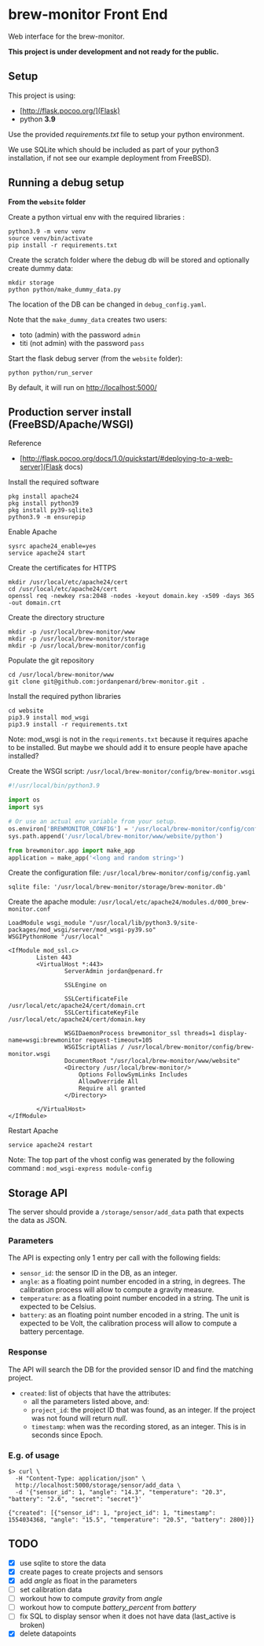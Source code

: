 # brew-monitor Front End
Web interface for the brew-monitor.

**This project is under development and not ready for the public.**

## Setup

This project is using:
 
- [http://flask.pocoo.org/](Flask)
- python **3.9**

Use the provided _requirements.txt_ file to setup your python environment.

We use SQLite which should be included as part of your python3 installation, if not see our example deployment from FreeBSD).

## Running a debug setup

**From the `website` folder**

Create a python virtual env with the required libraries :
```
python3.9 -m venv venv
source venv/bin/activate
pip install -r requirements.txt
```

Create the scratch folder where the debug db will be stored and optionally create dummy data:
```
mkdir storage
python python/make_dummy_data.py
```

The location of the DB can be changed in `debug_config.yaml`.

Note that the `make_dummy_data` creates two users:
- toto (admin) with the password `admin`
- titi (not admin) with the password `pass`

Start the flask debug server (from the `website` folder):
```
python python/run_server
```

By default, it will run on [http://localhost:5000/]()

## Production server install (FreeBSD/Apache/WSGI)

Reference
 - [http://flask.pocoo.org/docs/1.0/quickstart/#deploying-to-a-web-server](Flask docs)

Install the required software
```
pkg install apache24
pkg install python39
pkg install py39-sqlite3
python3.9 -m ensurepip
```

Enable Apache
```
sysrc apache24_enable=yes
service apache24 start
```

Create the certificates for HTTPS
```
mkdir /usr/local/etc/apache24/cert
cd /usr/local/etc/apache24/cert
openssl req -newkey rsa:2048 -nodes -keyout domain.key -x509 -days 365 -out domain.crt
```

Create the directory structure
```
mkdir -p /usr/local/brew-monitor/www
mkdir -p /usr/local/brew-monitor/storage
mkdir -p /usr/local/brew-monitor/config
```

Populate the git repository
```
cd /usr/local/brew-monitor/www
git clone git@github.com:jordanpenard/brew-monitor.git .
```

Install the required python libraries
```
cd website
pip3.9 install mod_wsgi
pip3.9 install -r requirements.txt
```
Note: mod_wsgi is not in the `requirements.txt` because it requires apache to be installed. But maybe we should add it to ensure people have apache installed?

Create the WSGI script: `/usr/local/brew-monitor/config/brew-monitor.wsgi`
```python
#!/usr/local/bin/python3.9

import os
import sys

# Or use an actual env variable from your setup.
os.environ['BREWMONITOR_CONFIG'] = '/usr/local/brew-monitor/config/config.yaml'
sys.path.append('/usr/local/brew-monitor/www/website/python')

from brewmonitor.app import make_app
application = make_app('<long and random string>')
```

Create the configuration file: `/usr/local/brew-monitor/config/config.yaml`
```
sqlite file: '/usr/local/brew-monitor/storage/brew-monitor.db'
```

Create the apache module: `/usr/local/etc/apache24/modules.d/000_brew-monitor.conf`
```
LoadModule wsgi_module "/usr/local/lib/python3.9/site-packages/mod_wsgi/server/mod_wsgi-py39.so"
WSGIPythonHome "/usr/local"

<IfModule mod_ssl.c>
        Listen 443
        <VirtualHost *:443>
                ServerAdmin jordan@penard.fr

                SSLEngine on

                SSLCertificateFile    /usr/local/etc/apache24/cert/domain.crt
                SSLCertificateKeyFile /usr/local/etc/apache24/cert/domain.key

                WSGIDaemonProcess brewmonitor_ssl threads=1 display-name=wsgi:brewmonitor request-timeout=105
                WSGIScriptAlias / /usr/local/brew-monitor/config/brew-monitor.wsgi
                DocumentRoot "/usr/local/brew-monitor/www/website"
                <Directory /usr/local/brew-monitor/>
                    Options FollowSymLinks Includes
                    AllowOverride All
                    Require all granted
                </Directory>

        </VirtualHost>
</IfModule>
```

Restart Apache
```
service apache24 restart
```

Note: The top part of the vhost config was generated by the following command : `mod_wsgi-express module-config`

## Storage API

The server should provide a `/storage/sensor/add_data` path that expects the data as JSON.

### Parameters

The API is expecting only 1 entry per call with the following fields:

* `sensor_id`: the sensor ID in the DB, as an integer.
* `angle`: as a floating point number encoded in a string, in degrees. The calibration process will allow to compute a gravity measure.
* `temperature`: as a floating point number encoded in a string. The unit is expected to be Celsius.
* `battery`: as an floating point number encoded in a string. The unit is expected to be Volt, the calibration process will allow to compute a battery percentage.

### Response

The API will search the DB for the provided sensor ID and find the matching project.

* `created`: list of objects that have the attributes:
    * all the parameters listed above, and:
    * `project_id`: the project ID that was found, as an integer. If the project was not found will return _null_.
    * `timestamp`: when was the recording stored, as an integer. This is in seconds since Epoch.

### E.g. of usage

```
$> curl \
  -H "Content-Type: application/json" \
  http://localhost:5000/storage/sensor/add_data \
  -d '{"sensor_id": 1, "angle": "14.3", "temperature": "20.3", "battery": "2.6", "secret": "secret"}'

{"created": [{"sensor_id": 1, "project_id": 1, "timestamp": 1554034368, "angle": "15.5", "temperature": "20.5", "battery": 2800}]}
```

## TODO

- [x] use sqlite to store the data
- [x] create pages to create projects and sensors
- [x] add _angle_ as float in the parameters
- [ ] set calibration data
- [ ] workout how to compute _gravity_ from _angle_
- [ ] workout how to compute _battery_percent_ from _battery_
- [ ] fix SQL to display sensor when it does not have data (last_active is broken)
- [x] delete datapoints
